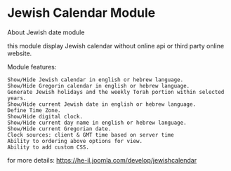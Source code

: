 # Jewish Calendar Module

About Jewish date module

  this module display Jewish calendar without online api or third party online website.

Module features:

    Show/Hide Jewish calendar in english or hebrew language.
    Show/Hide Gregorin calendar in english or hebrew language.
    Generate Jewish holidays and the weekly Torah portion within selected years.
    Show/Hide current Jewish date in english or hebrew language.
    Define Time Zone.
    Show/Hide digital clock.
    Show/Hide current day name in english or hebrew language.
    Show/Hide current Gregorian date.
    Clock sources: client & GMT time based on server time
    Ability to ordering above options for view.
    Ability to add custom CSS.

for more details: https://he-il.joomla.com/develop/jewishcalendar
